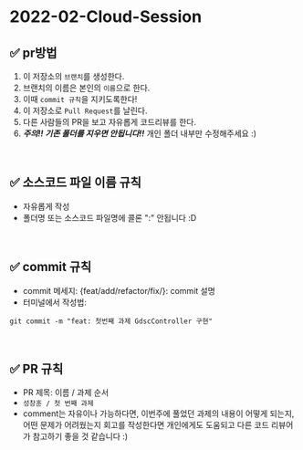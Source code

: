 # 2022-02-Cloud-Session

## ✅ pr방법
1. 이 저장소의 `브랜치`를 생성한다.
2. 브랜치의 이름은 본인의 `이름`으로 한다.
4. 이때 `commit 규칙`을 지키도록한다!
5. 이 저장소로 `Pull Request`를 날린다.
6. 다른 사람들의 PR을 보고 자유롭게 코드리뷰를 한다.
7. ***주의!! 기존 폴더를 지우면 안됩니다!!*** 개인 폴더 내부만 수정해주세요 :)

<br />

## ✅ 소스코드 파일 이름 규칙
- 자유롭게 작성 
- 폴더명 또는 소스코드 파일명에 콜론 ":" 안됩니다 :D

<br />

## ✅ commit 규칙
- commit 메세지: {feat/add/refactor/fix/}: commit 설명 
- 터미널에서 작성법: 
```
git commit -m "feat: 첫번째 과제 GdscController 구현"
```


<br />

## ✅ PR 규칙
- PR 제목: 이름 / 과제 순서
-  ```성창훈 / 첫 번째 과제 ```
-  comment는 자유이나 가능하다면, 이번주에 풀었던 과제의 내용이 어떻게 되는지, <br> 어떤 문제가 어려웠는지 회고를 작성한다면 개인에게도 도움되고 다른 코드 리뷰어가 참고하기 좋을 것 같습니다 :)

<br />